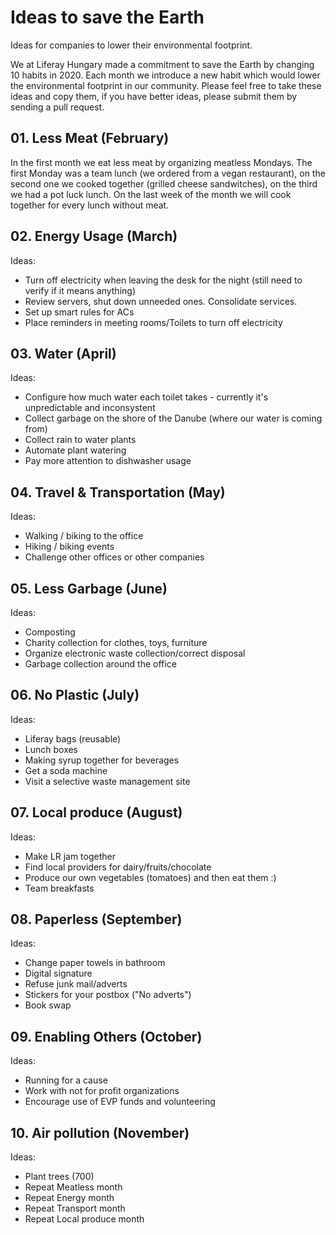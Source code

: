 # Ideas to save the Earth
Ideas for companies to lower their environmental footprint.

We at Liferay Hungary made a commitment to save the Earth by changing 10 habits in 2020. Each month we introduce a new habit which would lower the environmental footprint in our community. Please feel free to take these ideas and copy them, if you have better ideas, please submit them by sending a pull request.

## 01. Less Meat (February)
In the first month we eat less meat by organizing meatless Mondays. The first Monday was a team lunch (we ordered from a vegan restaurant), on the second one we cooked together (grilled cheese sandwitches), on the third we had a pot luck lunch. On the last week of the month we will cook together for every lunch without meat.

## 02. Energy Usage (March)
Ideas:
 - Turn off electricity when leaving the desk for the night (still need to verify if it means anything)
 - Review servers, shut down unneeded ones. Consolidate services.
 - Set up smart rules for ACs
 - Place reminders in meeting rooms/Toilets to turn off electricity
 
## 03. Water (April)
Ideas:
 - Configure how much water each toilet takes - currently it's unpredictable and inconsystent
 - Collect garbage on the shore of the Danube (where our water is coming from)
 - Collect rain to water plants
 - Automate plant watering
 - Pay more attention to dishwasher usage

## 04. Travel & Transportation (May)
Ideas:
 - Walking / biking to the office
 - Hiking / biking events
 - Challenge other offices or other companies
 
## 05. Less Garbage (June)
Ideas:
 - Composting
 - Charity collection for clothes, toys, furniture
 - Organize electronic waste collection/correct disposal
 - Garbage collection around the office
 
## 06. No Plastic (July)
Ideas:
 - Liferay bags (reusable)
 - Lunch boxes
 - Making syrup together for beverages
 - Get a soda machine
 - Visit a selective waste management site

## 07. Local produce (August)
Ideas:
 - Make LR jam together
 - Find local providers for dairy/fruits/chocolate
 - Produce our own vegetables (tomatoes) and then eat them :)
 - Team breakfasts
 
## 08. Paperless (September)
Ideas:
 - Change paper towels in bathroom
 - Digital signature
 - Refuse junk mail/adverts
 - Stickers for your postbox ("No adverts")
 - Book swap

## 09. Enabling Others (October)
Ideas:
 - Running for a cause
 - Work with not for profit organizations
 - Encourage use of EVP funds and volunteering
 
## 10. Air pollution (November)
Ideas:
 - Plant trees (700)
 - Repeat Meatless month
 - Repeat Energy month
 - Repeat Transport month
 - Repeat Local produce month
